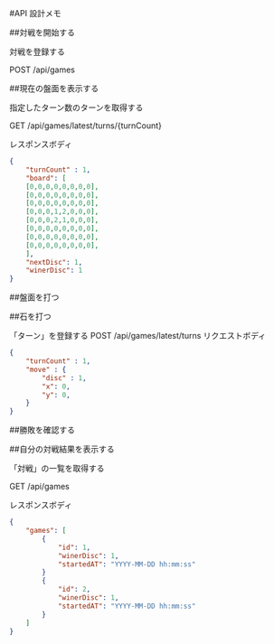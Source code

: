 #API 設計メモ

##対戦を開始する

対戦を登録する

POST /api/games

##現在の盤面を表示する

指定したターン数のターンを取得する

GET /api/games/latest/turns/{turnCount}

レスポンスボディ

```json
{
    "turnCount" : 1,
    "board": [
    [0,0,0,0,0,0,0,0],
    [0,0,0,0,0,0,0,0],
    [0,0,0,0,0,0,0,0],
    [0,0,0,1,2,0,0,0],
    [0,0,0,2,1,0,0,0],
    [0,0,0,0,0,0,0,0],
    [0,0,0,0,0,0,0,0],
    [0,0,0,0,0,0,0,0],
    ],
    "nextDisc": 1,
    "winerDisc": 1
}
```


##盤面を打つ

##石を打つ

「ターン」を登録する
POST /api/games/latest/turns
リクエストボディ

```json
{
    "turnCount" : 1,
    "move" : {
        "disc" : 1,
        "x": 0,
        "y": 0,
    }
}
```

##勝敗を確認する



##自分の対戦結果を表示する

「対戦」の一覧を取得する

GET /api/games

レスポンスボディ

```json
{
    "games": [
        {
            "id": 1,
            "winerDisc": 1,
            "startedAT": "YYYY-MM-DD hh:mm:ss"
        }
        {
            "id": 2,
            "winerDisc": 1,
            "startedAT": "YYYY-MM-DD hh:mm:ss"
        }
    ]
}
```